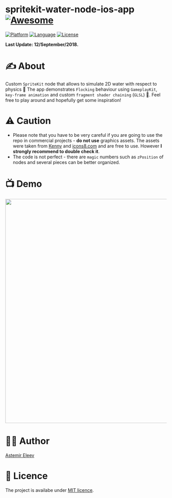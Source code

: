 # spritekit-water-node-ios-app [![Awesome](https://cdn.rawgit.com/sindresorhus/awesome/d7305f38d29fed78fa85652e3a63e154dd8e8829/media/badge.svg)](https://github.com/sindresorhus/awesome)

[![Platform](https://img.shields.io/badge/platform-iOS-yellow.svg)]()
[![Language](https://img.shields.io/badge/language-swift-orange.svg)]()
[![License](https://img.shields.io/badge/license-MIT-blue.svg)]()

**Last Update: 12/September/2018.**

# ✍️ About
Custom `SpriteKit` node that allows to simulate 2D water with respect to physics 🌊 The app demonstrates `Flocking` behaviour using `GameplayKit`, `key-frame animation` and custom `fragment shader chaining` (`GLSL`) 🤯. Feel free to play around and hopefully get some inspiration!

# ⚠️ Caution
- Please note that you have to be very careful if you are going to use the repo in commercial projects - **do not use** graphics assets. The assets were taken from [Kenny](https://kenney.nl) and [icons8.com](https://icons8.com) and are free to use. However **I strongly recommend to double check it**.
- The code is not perfect - there are `magic` numbers such as `zPosition` of nodes and several pieces can be better organized.

# 📺 Demo

<img src="https://user-images.githubusercontent.com/5098753/38174590-3115fbd4-35d8-11e8-8d52-4255e31e44dc.gif" width="700">

# 👨‍💻 Author 
[Astemir Eleev](https://github.com/jVirus)

# 🔖 Licence 
The project is availabe under [MIT licence](https://github.com/jVirus/spritekit-water-node-ios-app/blob/master/LICENSE).
